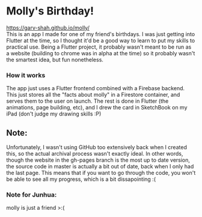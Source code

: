 # Molly's Birthday!
https://garv-shah.github.io/molly/ <br>
This is an app I made for one of my friend's birthdays. I was just getting into Flutter at the time, so I thought it'd be a good way to learn to put my skills to practical use. Being a Flutter project, it probably wasn't meant to be run as a website (building to chrome was in alpha at the time) so it probably wasn't the smartest idea, but fun nonetheless. 

### How it works
The app just uses a Flutter frontend combined with a Firebase backend. This just stores all the "facts about molly" in a Firestore container, and serves them to the user on launch. The rest is done in Flutter (the animations, page building, etc), and I drew the card in SketchBook on my iPad (don't judge my drawing skills :P)

## Note:
Unfortunately, I wasn't using GitHub too extensively back when I created this, so the actual archival process wasn't exactly ideal. In other words, though the website in the gh-pages branch is the most up to date version, the source code in master is actually a bit out of date, back when I only had the last page. This means that if you want to go through the code, you won't be able to see all my progress, which is a bit dissapointing :( <br>

### Note for Junhua:
molly is just a friend >:(
